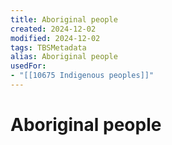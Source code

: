 ```yaml
---
title: Aboriginal people
created: 2024-12-02
modified: 2024-12-02
tags: TBSMetadata
alias: Aboriginal people
usedFor:
- "[[10675 Indigenous peoples]]"
---
```

# Aboriginal people
